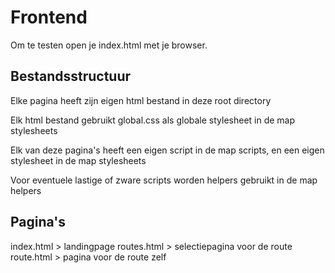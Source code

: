 # Frontend

Om te testen open je index.html met je browser.

## Bestandsstructuur

Elke pagina heeft zijn eigen html bestand in deze root directory

Elk html bestand gebruikt global.css als globale stylesheet in de map stylesheets

Elk van deze pagina's heeft een eigen script in de map scripts, en een eigen stylesheet in de map stylesheets

Voor eventuele lastige of zware scripts worden helpers gebruikt in de map helpers

## Pagina's

index.html > landingpage
routes.html > selectiepagina voor de route
route.html > pagina voor de route zelf